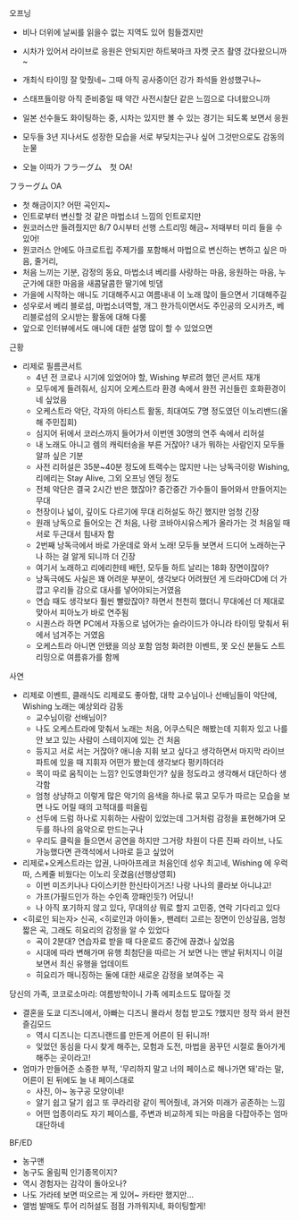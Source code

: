 오프닝

- 비나 더위에 날씨를 읽을수 없는 지역도 있어 힘들겠지만

- 시차가 있어서 라이브로 응원은 안되지만 하트북마크 자켓 굿즈 촬영 갔다왔으니까~

- 개최식 타이밍 잘 맞췄네~ 그때 아직 공사중이던 강가 좌석들 완성했구나~

- 스태프들이랑 아직 준비중일 때 약간 사전시찰단 같은 느낌으로 다녀왔으니까

- 일본 선수들도 화이팅하는 중, 시차는 있지만 볼 수 있는 경기는 되도록 보면서 응원

- 모두들 3년 지나서도 성장한 모습을 서로 부딪치는구나 싶어 그것만으로도 감동의 눈물

- 오늘 이따가 フラーグム　첫 OA!

フラーグム OA
- 첫 해금이지? 어떤 곡인지~
- 인트로부터 변신할 것 같은 마법소녀 느낌의 인트로지만
- 원코러스만 들려줬지만 8/7 0시부터 선행 스트리밍 해금~ 저때부터 미리 들을 수 있어!
- 원코러스 안에도 아크로트립 주제가를 포함해서 마법으로 변신하는 변하고 싶은 마음, 줄거리, 
- 처음 느끼는 기분, 감정의 동요, 마법소녀 베리를 사랑하는 마음, 응원하는 마음, 누군가에 대한 마음을 새콤달콤한 딸기에 빗댐
- 가을에 시작하는 애니도 기대해주시고 여름내내 이 노래 많이 들으면서 기대해주길
- 성우로서 베리 블로섬, 마법소녀역할, 개그 한가득이면서도 주인공의 오시카츠, 베리블로섬의 오시받는 활동에 대해 다룸
- 앞으로 인터뷰에서도 애니에 대한 설명 많이 할 수 있었으면

근황
- 리제로 필름콘서트
  - 4년 전 코로나 시기에 있었어야 할, Wishing 부르려 했던 콘서트 재개
  - 모두에게 들려줘서, 심지어 오케스트라 환경 속에서 완전 귀신들린 호화환경이네 싶었음
  - 오케스트라 악단, 각자의 아티스트 활동, 최대여도 7명 정도였던 이노리밴드(올해 주민집회)
  - 심지어 뒤에서 코러스까지 들어가서 이번엔 30명의 연주 속에서 리허설
  - 내 노래도 아니고 렘의 캐릭터송을 부른 거잖아? 내가 뭐하는 사람인지 모두들 알까 싶은 기분
  - 사전 리허설은 35분~40분 정도에 트랙수는 많지만 나는 낭독극이랑 Wishing, 리에리는 Stay Alive, 그외 오프닝 엔딩 정도
  - 전체 악단은 결국 2시간 반은 했잖아? 중간중간 가수들이 들어와서 만들어지는 무대
  - 천장이나 넓이, 깊이도 다르기에 무대 리허설도 하긴 했지만 엄청 긴장
  - 원래 낭독으로 들어오는 건 처음, 나랑 코바야시유스케가 올라가는 것 처음일 때 서로 두근대서 힘내자 함
  - 2번째 낭독극에서 바로 가운데로 와서 노래! 모두들 보면서 드디어 노래하는구나 하는 걸 알게 되니까 더 긴장
  - 여기서 노래하고 리에리한테 배턴, 모두들 하트 날리는 18화 장면이잖아? 
  - 낭독극에도 사실은 꽤 어려운 부분이, 생각보다 어려웠던 게 드라마CD에 더 가깝고 우리들 감으로 대사를 넣어야되는거였음
  - 연습 때도 생각보다 훨씬 빨랐잖아? 하면서 천천히 했더니 무대에선 더 제대로 맞아서 피아노가 바로 연주됨
  - 시퀀스라 하면 PC에서 자동으로 넘어가는 슬라이드가 아니라 타이밍 맞춰서 뒤에서 넘겨주는 거였음
  - 오케스트라 아니면 안됐을 의상 포함 엄청 화려한 이벤트, 못 오신 분들도 스트리밍으로 여름휴가를 함께

사연
- 리제로 이벤트, 클래식도 리제로도 좋아함, 대학 교수님이나 선배님들이 악단에, Wishing 노래는 예상외라 감동
  - 교수님이랑 선배님이?
  - 나도 오케스트라에 맞춰서 노래는 처음, 어쿠스틱은 해봤는데 지휘자 있고 나를 안 보고 있는 사람이 스테이지에 있는 건 처음
  - 등지고 서로 서는 거잖아? 애니송 지휘 보고 싶다고 생각하면서 마지막 라이브 파트에 있을 때 지휘자 어떤가 봤는데 생각보다 펑키하더라
  - 목이 따로 움직이는 느낌? 인도영화인가? 싶을 정도라고 생각해서 대단하다 생각함
  - 엄청 상냥하고 이렇게 많은 악기의 음색을 하나로 묶고 모두가 따르는 모습을 보면 나도 어릴 때의 고적대를 떠올림
  - 선두에 드럼 하나로 지휘하는 사람이 있었는데 그거처럼 감정을 표현해가며 모두를 하나의 음악으로 만드는구나
  - 우리도 클릭을 들으면서 공연을 하지만 그거랑 차원이 다른 진짜 라이브, 나도 가능했다면 관객석에서 나마로 듣고 싶었어
- 리제로+오케스트라는 압권, 나마아프레코 처음인데 성우 최고네, Wishing 에 우럭따, 스케줄 비웠다는 이노리 웃겼음(선행상영회)
  - 이번 미즈키나나 다이스키한 한신타이거즈! 나랑 나나의 콜라보 아니냐고!
  - 가프(가필드인가 하는 수인족 깡패인듯?) 어딨니! 
  - 나 아직 포기하지 않고 있다, 무대의상 뭐로 할지 고민중, 연락 기다리고 있다
- <히로인 되는자> 신곡, <히로인과 아이돌>, 팬레터 고르는 장면이 인상깊음, 엄청 짧은 곡, 그래도 히요리의 감정을 알 수 있었다
  - 곡이 2분대? 연습자료 받을 때 다운로드 중간에 끊겼나 싶었음
  - 시대에 따라 변해가며 유행 최첨단을 따르는 거 보면 나는 맨날 뒤처지니 이걸 보면서 최신 유행을 업데이트
  - 히요리가 매니징하는 둘에 대한 새로운 감정을 보여주는 곡

당신의 가족, 코코로소마리: 여름방학이니 가족 에피소드도 많아질 것
- 결혼을 도쿄 디즈니에서, 아빠는 디즈니 몰라서 청첩 받고도 ?했지만 정작 와서 완전 즐김모드
  - 역시 디즈니는 디즈니랜드를 만든게 어른이 된 뒤니까! 
  - 잊었던 동심을 다시 찾게 해주는, 모험과 도전, 마법을 꿈꾸던 시절로 돌아가게 해주는 곳이라고!
- 엄마가 만들어준 소중한 부적, '무리하지 말고 너의 페이스로 해나가면 돼'라는 말, 어른이 된 뒤에도 늘 내 페이스대로
  - 사진, 아~ 농구공 모양이네! 
  - 알기 쉽고 달기 쉽고 또 쿠라리랑 같이 찍어줬네, 과거와 미래가 공존하는 느낌
  - 어떤 업종이라도 자기 페이스를, 주변과 비교하게 되는 마음을 다잡아주는 엄마 대단하네

BF/ED
- 농구맨
- 농구도 올림픽 인기종목이지?
- 역시 경험자는 감각이 돌아오나?
- 나도 가라테 보면 떠오르는 게 있어~ 카타만 했지만...
- 앨범 발매도 투어 리허설도 점점 가까워지네, 화이팅할게!